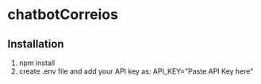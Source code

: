 # chatbotCorreios
## Installation
1. npm install
2. create .env file and add your API key as:
     API_KEY="Paste API Key here"
